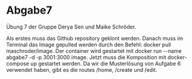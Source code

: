 # Abgabe7

Übung 7 der Gruppe Derya Sen und Maike Schröder.

Als erstes muss das Github repository geklont werden. Danach muss im Terminal das Image gepulled werden durch den Befehl: docker pull maschroder/image. Der container wird gestartet mit docker run --name abgabe7 -d -p 3001:3000 image. Jetzt muss die Komposition mit docker-compose up gestartet werden. Da wir die Musterlösung von Aufgabe 6 verwendet haben, gibt es die routes /home, /create und /edit.

